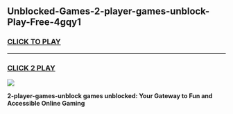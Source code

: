 
## Unblocked-Games-2-player-games-unblock-Play-Free-4gqy1
<h3>
<a href="https://premium76.site?title=2-player-games-unblock&ref=18A1">CLICK TO PLAY</a></h3>
<hr>

<h3>
<a href="https://premium76.site?title=2-player-games-unblock&ref=18A1">CLICK 2 PLAY</a>
  
</h3>

<a href="https://premium76.site?title=2-player-games-unblock&ref=18A1"><img src="https://clearcache.store/games.png"></a>


**2-player-games-unblock games unblocked: Your Gateway to Fun and Accessible Online Gaming**
